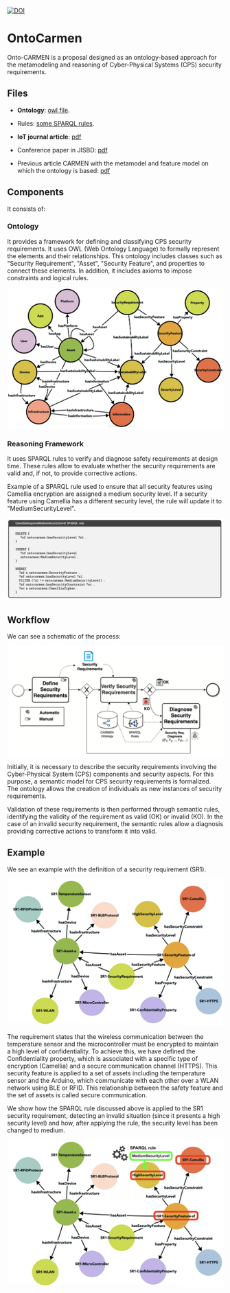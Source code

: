 [![DOI](https://zenodo.org/badge/10569512.svg)](https://zenodo.org/badge/latestdoi/10569512)

# OntoCarmen

Onto-CARMEN is a proposal designed as an ontology-based approach for the metamodeling and reasoning of Cyber-Physical Systems (CPS) security requirements.


## Files

- **Ontology**: [owl file](Ontology/OntoCarmen.owx).
- Rules: [some SPARQL rules](Ontology/Queries%20SPARQL.md).

- **IoT journal article**: [pdf](/Papers/IoT%20202023%20-%20OntoCarmen.pdf)
- Conference paper in JISBD: [pdf](/Papers/JISBD%202023%20-%20OntoCarmen.pdf)
- Previous article CARMEN with the metamodel and feature model on which the ontology is based: [pdf](/Papers/CI%20202021%20-%2020Carmen.pdf)



## Components

It consists of:

### Ontology

It provides a framework for defining and classifying CPS security requirements. It uses OWL (Web Ontology Language) to formally represent the elements and their relationships. This ontology includes classes such as "Security Requirement", "Asset", "Security Feature", and properties to connect these elements. In addition, it includes axioms to impose constraints and logical rules.

![](img/ontology.png)



### Reasoning Framework

It uses SPARQL rules to verify and diagnose safety requirements at design time. These rules allow to evaluate whether the security requirements are valid and, if not, to provide corrective actions.

Example of a SPARQL rule used to ensure that all security features using Camellia encryption are assigned a medium security level. If a security feature using Camellia has a different security level, the rule will update it to "MediumSecurityLevel".

![](img/rule.png)



## Workflow 

We can see a schematic of the process:

![](img/process.png)

Initially, it is necessary to describe the security requirements involving the Cyber-Physical System (CPS) components and security aspects. For this purpose, a semantic model for CPS security requirements is formalized. The ontology allows the creation of individuals as new instances of security requirements.

Validation of these requirements is then performed through semantic rules, identifying the validity of the requirement as valid (OK) or invalid (KO). In the case of an invalid security requirement, the semantic rules allow a diagnosis providing corrective actions to transform it into valid.




## Example 

We see an example with the definition of a security requirement (SR1).

![](img/SR1.png)

The requirement states that the wireless communication between the temperature sensor and the microcontroller must be encrypted to maintain a high level of confidentiality. To achieve this, we have defined the Confidentiality property, which is associated with a specific type of encryption (Camellia) and a secure communication channel (HTTPS). This security feature is applied to a set of assets including the temperature sensor and the Arduino, which communicate with each other over a WLAN network using BLE or RFID. This relationship between the safety feature and the set of assets is called secure communication.

We show how the SPARQL rule discussed above is applied to the SR1 security requirement, detecting an invalid situation (since it presents a high security level) and how, after applying the rule, the security level has been changed to medium.

![](img/ruleapplication.png)


